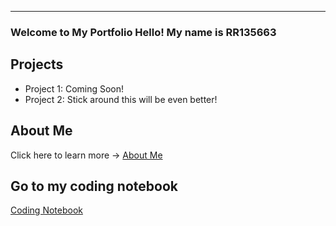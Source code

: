 
--- 
### Welcome to My Portfolio Hello! My name is RR135663
## Projects
- Project 1: Coming Soon!
- Project 2: Stick around this will be even better! 
## About Me
Click here to learn more → [About Me](about.md)

## Go to my coding notebook
[Coding Notebook](notebook.md)
